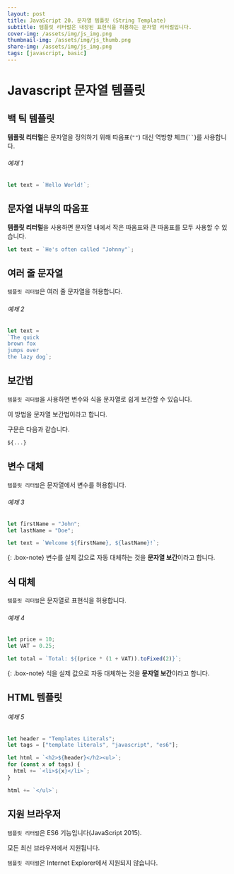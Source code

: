 ```yaml
---
layout: post
title: JavaScript 20. 문자열 템플릿 (String Template)
subtitle: 템플릿 리터럴은 내장된 표현식을 허용하는 문자열 리터럴입니다.
cover-img: /assets/img/js_img.png
thumbnail-img: /assets/img/js_thumb.png
share-img: /assets/img/js_img.png
tags: [javascript, basic]
---
```


# Javascript 문자열 템플릿

## 백 틱 템플릿

**템플릿 리터럴**은 문자열을 정의하기 위해 따옴표(``` "" ```) 대신 역방향 체크(``` `` ```)를 사용합니다.

###### 예제 1

```javascript
let text = `Hello World!`;
```

## 문자열 내부의 따옴표

**템플릿 리터럴**을 사용하면 문자열 내에서 작은 따옴표와 큰 따옴표를 모두 사용할 수 있습니다.

```javascript
let text = `He's often called "Johnny"`;
```

## 여러 줄 문자열

```템플릿 리터럴```은 여러 줄 문자열을 허용합니다.

###### 예제 2

```javascript
let text =
`The quick
brown fox
jumps over
the lazy dog`;
```

## 보간법

```템플릿 리터럴```을 사용하면 변수와 식을 문자열로 쉽게 보간할 수 있습니다.

이 방법을 문자열 보간법이라고 합니다.

구문은 다음과 같습니다.

```javascript
${...}
```

## 변수 대체

```템플릿 리터럴```은 문자열에서 변수를 허용합니다.

###### 예제 3

```javascript
let firstName = "John";
let lastName = "Doe";

let text = `Welcome ${firstName}, ${lastName}!`;
```

{: .box-note}
변수를 실제 값으로 자동 대체하는 것을 **문자열 보간**이라고 합니다.

## 식 대체

```템플릿 리터럴```은 문자열로 표현식을 허용합니다.

###### 예제 4

```javascript
let price = 10;
let VAT = 0.25;

let total = `Total: ${(price * (1 + VAT)).toFixed(2)}`;
```

{: .box-note}
식을 실제 값으로 자동 대체하는 것을 **문자열 보간**이라고 합니다.

## HTML 템플릿

###### 예제 5

```javascript
let header = "Templates Literals";
let tags = ["template literals", "javascript", "es6"];

let html = `<h2>${header}</h2><ul>`;
for (const x of tags) {
  html += `<li>${x}</li>`;
}

html += `</ul>`;
```

## 지원 브라우저

```템플릿 리터럴```은 ES6 기능입니다(JavaScript 2015).

모든 최신 브라우저에서 지원됩니다.

```템플릿 리터럴```은 Internet Explorer에서 지원되지 않습니다.
